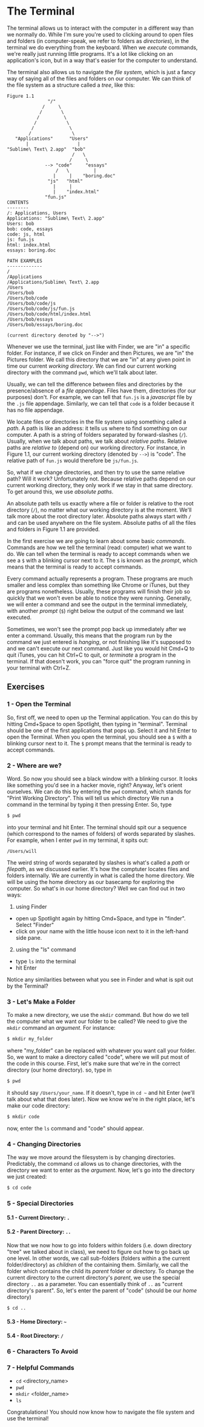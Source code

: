 The Terminal
============

The terminal allows us to interact with the computer in a different way than we normally do. While I'm sure you're used to clicking around to open files and folders (in computer-speak, we refer to folders as _directories_), in the terminal we do everything from the keyboard. When we _execute_ commands, we're really just running little programs. It's a lot like clicking on an application's icon, but in a way that's easier for the computer to understand.

The terminal also allows us to navigate the _file system_, which is just a fancy way of saying all of the files and folders on our computer. We can think of the file system as a structure called a _tree_, like this:

````
Figure 1.1
               "/"
             /     \
            /       \
           /         \
          /           \
         /             \
        /               \
   "Applications"      "Users"  
       |                  |
"Sublime\ Text\ 2.app"  "bob"   
                        /   \
                       /     \
              --> "code"     "essays" 
                  /   \         |
                 |     |    "boring.doc"
               "js"   "html"
                 |     |
                 |    "index.html"
              "fun.js"
CONTENTS
--------
/: Applications, Users
Applications: "Sublime\ Text\ 2.app"
Users: bob
bob: code, essays
code: js, html
js: fun.js
html: index.html
essays: boring.doc

PATH EXAMPLES
-------------
/
/Applications
/Applications/Sublime\ Text\ 2.app
/Users
/Users/bob
/Users/bob/code
/Users/bob/code/js
/Users/bob/code/js/fun.js
/Users/bob/code/html/index.html
/Users/bob/essays
/Users/bob/essays/boring.doc

(current directory denoted by "-->")
````
Whenever we use the terminal, just like with Finder, we are "in" a specific folder. For instance, if we click on Finder and then Pictures, we are "in" the Pictures folder. We call this directory that we are "in" at any given point in time our current _working directory_. We can find our current working directory with the command `pwd`, which we'll talk about later.

Usually, we can tell the difference between files and directories by the presence/absence of a _file appendage_. Files have them, directories (for our purposes) don't. For example, we can tell that `fun.js` is a _javascript_ file by the `.js` file appendage. Similarly, we can tell that `code` is a folder because it has no file appendage.

We locate files or directories in the file system using something called a _path_. A path is like an address: it tells us where to find something on our computer. A path is a string of folders separated by forward-slashes (`/`). Usually, when we talk about paths, we talk about _relative paths_. Relative paths are _relative to_ (depend on) our working directory. For instance, in Figure 1.1, our current working directory (denoted by `-->`) is "code". The relative path of `fun.js` would therefore be `js/fun.js`. 

So, what if we change directories, and then try to use the same relative path? Will it work? Unfortunately not. Because relative paths depend on our current working directory, they only work if we stay in that same directory. To get around this, we use _absolute paths_.

An absolute path tells us exactly where a file or folder is relative to the root directory (`/`), no matter what our working directory is at the moment. We'll talk more about the root directory later. Absolute paths always start with `/` and can be used anywhere on the file system. Absolute paths of all the files and folders in Figure 1.1 are provided.

In the first exercise we are going to learn about some basic _commands_. Commands are how we tell the terminal (read: computer) what we want to do. We can tell when the terminal is ready to accept commands when we see a `$` with a blinking cursor next to it. The `$` is known as the _prompt_, which means that the terminal is ready to accept commands.

Every command actually represents a program. These programs are much smaller and less complex than something like Chrome or iTunes, but they are programs nonetheless. Usually, these programs will finish their job so quickly that we won't even be able to notice they were running. Generally, we will enter a command and see the output in the terminal immediately, with another _prompt_ (`$`) right below the output of the command we last executed. 

Sometimes, we won't see the prompt pop back up immediately after we enter a command. Usually, this means that the program run by the command we just entered is _hanging_, or not finishing like it's supposed to and we can't execute our next command. Just like you would hit Cmd+Q to quit iTunes, you can hit Ctrl+C to quit, or _terminate_ a program in the terminal. If that doesn't work, you can "force quit" the program running in your terminal with Ctrl+Z.

Exercises
--------
### 1 - Open the Terminal
So, first off, we need to open up the Terminal application. You can do this by hitting Cmd+Space to open Spotlight, then typing in "terminal". Terminal should be one of the first applications that pops up. Select it and hit Enter to open the Terminal. When you open the terminal, you should see a `$` with a blinking cursor next to it. The `$` prompt means that the terminal is ready to accept commands.

### 2 - Where are we?
Word. So now you should see a black window with a blinking cursor. It looks like something you'd see in a hacker movie, right? Anyway, let's orient ourselves. We can do this by entering the `pwd` command, which stands for "Print Working Directory". This will tell us which directory We run a command in the terminal by typing it then pressing Enter. So, type
````bash
$ pwd
````
into your terminal and hit Enter. The terminal should spit  our a sequence (which correspond to the names of folders) of words separated by slashes. For example, when I enter `pwd` in my terminal, it spits out:
````
/Users/will
````
The weird string of words separated by slashes is what's called a _path_ or _filepath_, as we discussed earlier. It's how the comptuter locates files and folders internally. We are currently in what is called the home directory. We will be using the home directory as our basecamp for exploring the computer. So what's in our home directory? Well we can find out in two ways:

1. using Finder
  - open up Spotlight again by hitting Cmd+Space, and type in "finder". Select "Finder" 
  - click on your name with the little house icon next to it in the left-hand side pane. 
2. using the "ls" command
  - type `ls` into the terminal
  - hit Enter

Notice any similarities between what you see in Finder and what is spit out by the Terminal?

### 3 - Let's Make a Folder
To make a new directory, we use the `mkdir` command. But how do we tell the computer what we want our folder to be called? We need to give the `mkdir` command an _argument_. For instance:
````bash
$ mkdir my_folder
````
where "my_folder" can be replaced with whatever you want call your folder. So, we want to make a directory called "code", where we will put most of the code in this course. First, let's make sure that we're in the correct directory (our home directory). so, type in 
````bash
$ pwd
````
it should say `/Users/your_name`. If it doesn't, type in `cd ~` and hit Enter (we'll talk about what that does later). Now we know we're in the right place, let's make our code directory:
````bash
$ mkdir code
````
now, enter the `ls` command and "code" should appear. 

### 4 - Changing Directories
The way we move around the filesystem is by changing directories. Predictably, the command `cd` allows us to change directories, with the directory we want to enter as the _argument_. Now, let's go into the directory we just created:
````bash
$ cd code
````

### 5 - Special Directories
#### 5.1 - Current Directory: `.`

#### 5.2 - Parent Directory: `..`
Now that we now how to go into folders within folders (i.e. down directory "tree" we talked about in class), we need to figure out how to go back up one level. In other words, we call sub-folders (folders within a the current folder/directory) as _children_ of the containing them. Similarly, we call the folder which contains the child its _parent_ folder or directory. To change the current directory to the current directory's _parent_, we use the special directory `..` as a parameter. You can essentially think of `..` as "current directory's parent". So, let's enter the parent of "code" (should be our _home_ directory)
````bash
$ cd ..
````
#### 5.3 - Home Directory: `~`

#### 5.4 - Root Directory: `/`


### 6 - Characters To Avoid

### 7 - Helpful Commands
  * `cd` <directory_name>
  * `pwd`
  * `mkdir` <folder_name>
  * `ls`


Congratulations! You should now know how to navigate the file system and use the terminal!
